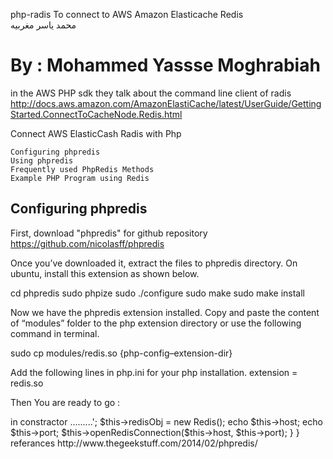 php-radis To connect to AWS Amazon Elasticache Redis  
محمد ياسر مغربيه

By : Mohammed Yassse Moghrabiah  
=========

in the AWS PHP sdk they talk about the command line client of radis 
http://docs.aws.amazon.com/AmazonElastiCache/latest/UserGuide/GettingStarted.ConnectToCacheNode.Redis.html

Connect AWS ElasticCash Radis with Php

    Configuring phpredis
    Using phpredis
    Frequently used PhpRedis Methods
    Example PHP Program using Redis

Configuring phpredis
------------------------------------
First, download "phpredis" for github repository 
https://github.com/nicolasff/phpredis

Once you’ve downloaded it, extract the files to phpredis directory. On ubuntu, install this extension as shown below.

cd phpredis
sudo phpize
sudo ./configure
sudo make
sudo make install

Now we have the phpredis extension installed. 
Copy and paste the content of “modules” folder to the php extension directory or use the following command in terminal.

sudo cp modules/redis.so {php-config–extension-dir}

Add the following lines in php.ini for your php installation.
extension = redis.so

Then You are ready to go : 

<?php

// by Mohammed Yasser Moghrabiah
 class MyRadis
 {
  public $redisObj;
  public $host = 'ssss.zkdojs.0001.usw2.cache.amazonaws.com';
  public $port = 6379;

   public function __construct()
  {
     echo '<br> in constractor .........';
     $this->redisObj = new Redis();
     echo $this->host;
     echo $this->port;
     
     $this->openRedisConnection($this->host, $this->port);
  }
 }

referances 
http://www.thegeekstuff.com/2014/02/phpredis/
